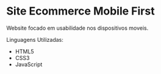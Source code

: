 # Site Ecommerce Mobile First

Website focado em usabilidade nos dispositivos moveis.

Linguagens Utilizadas:
* HTML5
* CSS3
* JavaScript

